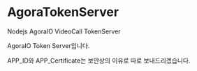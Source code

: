 # AgoraTokenServer
Nodejs AgoraIO VideoCall TokenServer



AgoraIO Token Server입니다.

APP_ID와 
APP_Certificate는 보안상의 이유로 따로 보내드리겠습니다.


